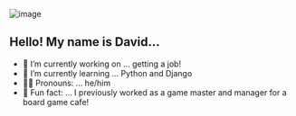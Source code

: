 ![image](https://i.imgur.com/zobZxld.jpg)

## Hello! My name is David...

- 🔭 I’m currently working on ... getting a job!
- 🌱 I’m currently learning ... Python and Django
- 🙋‍♂️ Pronouns: ... he/him
- 🎲 Fun fact: ... I previously worked as a game master and manager for a board game cafe! 

<!-- ![](https://komarev.com/ghpvc/?username=davidvdev&color=AE6262) -->

